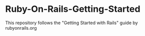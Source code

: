 # Ruby-On-Rails-Getting-Started
This repository follows the "Getting Started with Rails" guide by rubyonrails.org
